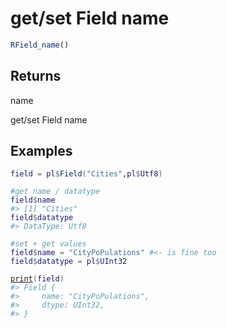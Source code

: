 # get/set Field name

```r
RField_name()
```

## Returns

name

get/set Field name

## Examples

<pre class='r-example'><code><span class='r-in'><span><span class='va'>field</span> <span class='op'>=</span> <span class='va'>pl</span><span class='op'>$</span><span class='fu'>Field</span><span class='op'>(</span><span class='st'>"Cities"</span>,<span class='va'>pl</span><span class='op'>$</span><span class='va'>Utf8</span><span class='op'>)</span></span></span>
<span class='r-in'><span></span></span>
<span class='r-in'><span><span class='co'>#get name / datatype</span></span></span>
<span class='r-in'><span><span class='va'>field</span><span class='op'>$</span><span class='va'>name</span></span></span>
<span class='r-out co'><span class='r-pr'>#&gt;</span> [1] "Cities"</span>
<span class='r-in'><span><span class='va'>field</span><span class='op'>$</span><span class='va'>datatype</span></span></span>
<span class='r-out co'><span class='r-pr'>#&gt;</span> DataType: Utf8</span>
<span class='r-in'><span></span></span>
<span class='r-in'><span><span class='co'>#set + get values</span></span></span>
<span class='r-in'><span><span class='va'>field</span><span class='op'>$</span><span class='va'>name</span> <span class='op'>=</span> <span class='st'>"CityPoPulations"</span> <span class='co'>#&lt;- is fine too</span></span></span>
<span class='r-in'><span><span class='va'>field</span><span class='op'>$</span><span class='va'>datatype</span> <span class='op'>=</span> <span class='va'>pl</span><span class='op'>$</span><span class='va'>UInt32</span></span></span>
<span class='r-in'><span></span></span>
<span class='r-in'><span><span class='fu'><a href='https://rdrr.io/r/base/print.html'>print</a></span><span class='op'>(</span><span class='va'>field</span><span class='op'>)</span></span></span>
<span class='r-out co'><span class='r-pr'>#&gt;</span> Field {</span>
<span class='r-out co'><span class='r-pr'>#&gt;</span>     name: "CityPoPulations",</span>
<span class='r-out co'><span class='r-pr'>#&gt;</span>     dtype: UInt32,</span>
<span class='r-out co'><span class='r-pr'>#&gt;</span> }</span>
 </code></pre>